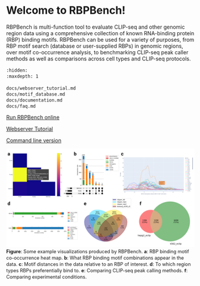 # Welcome to RBPBench!

RBPBench is multi-function tool to evaluate CLIP-seq and other genomic region data 
using a comprehensive collection of known RNA-binding protein (RBP) binding motifs. 
RBPBench can be used for a variety of purposes, from RBP motif search (database or 
user-supplied RBPs) in genomic regions, over motif co-occurrence analysis, 
to benchmarking CLIP-seq peak caller methods as well as comparisons across 
cell types and CLIP-seq protocols.

```{toctree}
:hidden:
:maxdepth: 1

docs/webserver_tutorial.md
docs/motif_database.md
docs/documentation.md
docs/faq.md
```

[Run RBPBench online](https://usegalaxy.eu/root?tool_id=toolshed.g2.bx.psu.edu/repos/rnateam/rbpbench/rbpbench/0.8.1+galaxy0)

[Webserver Tutorial](docs/webserver_tutorial.md)

[Command line version](https://github.com/michauhl/RBPBench)


![RBPBench example visualizations](assets/images/rbpbench_visualization_examples.png)
<span style="font-size: 90%;">
**Figure**: Some example visualizations produced by RBPBench. 
**a**: RBP binding motif co-occurrence heat map. 
**b**: What RBP binding motif combinations appear in the data. 
**c**: Motif distances in the data relative to an RBP of interest. 
**d**: To which region types RBPs preferentially bind to. 
**e**: Comparing CLIP-seq peak calling methods. 
**f**: Comparing experimental conditions.
</span>
